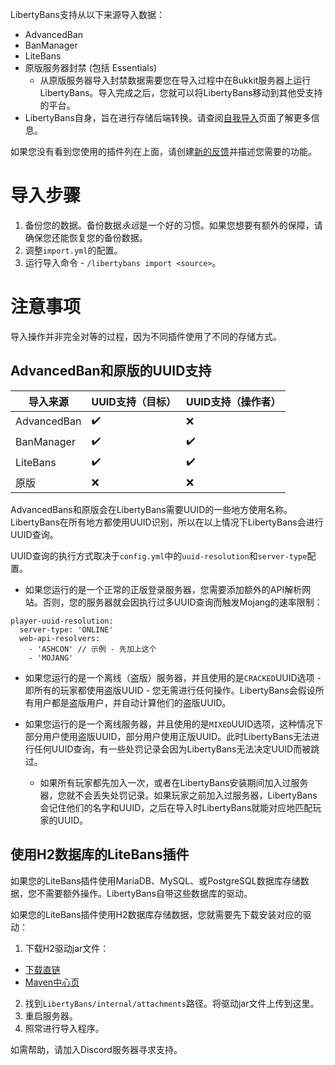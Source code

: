 LibertyBans支持从以下来源导入数据：

* AdvancedBan
* BanManager
* LiteBans
* 原版服务器封禁 (包括 Essentials)
  * 从原版服务器导入封禁数据需要您在导入过程中在Bukkit服务器上运行LibertyBans。导入完成之后，您就可以将LibertyBans移动到其他受支持的平台。
* LibertyBans自身，旨在进行存储后端转换。请查阅[自我导入](Self-Importing)页面了解更多信息。

如果您没有看到您使用的插件列在上面，请创建[新的反馈](https://github.com/A248/LibertyBans/issues)并描述您需要的功能。

# 导入步骤

1. 备份您的数据。备份数据*永远*是一个好的习惯。如果您想要有额外的保障，请确保您还能恢复您的备份数据。
2. 调整`import.yml`的配置。
3. 运行导入命令 - `/libertybans import <source>`。

# 注意事项

导入操作并非完全对等的过程，因为不同插件使用了不同的存储方式。

## AdvancedBan和原版的UUID支持

| 导入来源        | UUID支持（目标） | UUID支持（操作者） |
|---------------|----------------|-----------------|
| AdvancedBan   | ✔️            | ❌              |
| BanManager    | ✔️            | ✔️              |
| LiteBans      | ✔️            | ✔️              |
| 原版           | ❌            | ❌              |



AdvancedBans和原版会在LibertyBans需要UUID的一些地方使用名称。LibertyBans在所有地方都使用UUID识别，所以在以上情况下LibertyBans会进行UUID查询。

UUID查询的执行方式取决于`config.yml`中的`uuid-resolution`和`server-type`配置。

* 如果您运行的是一个正常的正版登录服务器，您需要添加额外的API解析网站。否则，您的服务器就会因执行过多UUID查询而触发Mojang的速率限制：
```
player-uuid-resolution:
  server-type: 'ONLINE'
  web-api-resolvers:
    - 'ASHCON' // 示例 - 先加上这个
    - 'MOJANG' 
```

* 如果您运行的是一个离线（盗版）服务器，并且使用的是`CRACKED`UUID选项 - 即所有的玩家都使用盗版UUID - 您无需进行任何操作。LibertyBans会假设所有用户都是盗版用户，并自动计算他们的盗版UUID。

* 如果您运行的是一个离线服务器，并且使用的是`MIXED`UUID选项，这种情况下部分用户使用盗版UUID，部分用户使用正版UUID。此时LibertyBans无法进行任何UUID查询，有一些处罚记录会因为LibertyBans无法决定UUID而被跳过。
  * 如果所有玩家都先加入一次，或者在LibertyBans安装期间加入过服务器，您就不会丢失处罚记录。如果玩家之前加入过服务器，LibertyBans会记住他们的名字和UUID，之后在导入时LibertyBans就能对应地匹配玩家的UUID。

## 使用H2数据库的LiteBans插件

如果您的LiteBans插件使用MariaDB、MySQL、或PostgreSQL数据库存储数据，您不需要额外操作。LibertyBans自带这些数据库的驱动。

如果您的LiteBans插件使用H2数据库存储数据，您就需要先下载安装对应的驱动：

1. 下载H2驱动jar文件：
  * [下载直链](https://repo1.maven.org/maven2/com/h2database/h2/1.4.199/h2-1.4.199.jar)
  * [Maven中心页](https://mvnrepository.com/artifact/com.h2database/h2/1.4.199)
2. 找到`LibertyBans/internal/attachments`路径。将驱动jar文件上传到这里。
3. 重启服务器。
4. 照常进行导入程序。

如需帮助，请加入Discord服务器寻求支持。
